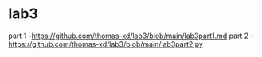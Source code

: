 # lab3
part 1
-https://github.com/thomas-xd/lab3/blob/main/lab3part1.md
part 2
-https://github.com/thomas-xd/lab3/blob/main/lab3part2.py
